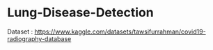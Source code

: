 # Lung-Disease-Detection
Dataset : https://www.kaggle.com/datasets/tawsifurrahman/covid19-radiography-database
